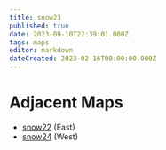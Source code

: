 ```yaml
---
title: snow23
published: true
date: 2023-09-10T22:39:01.000Z
tags: maps
editor: markdown
dateCreated: 2023-02-16T00:00:00.000Z
---
```



# Adjacent Maps
 * [snow22](/maps/snow22) (East)
 * [snow24](/maps/snow24) (West)
